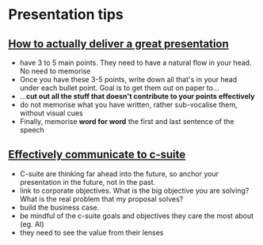 # Presentation tips

## [How to actually deliver a great presentation](https://www.youtube.com/watch?v=gaoxXFju6uo)

- have 3 to 5 main points. They need to have a natural flow in your head. No need to memorise
- Once you have these 3-5 points, write down all that's in your head under each bullet point. Goal is to get them out on paper to...
- ...**cut out all the stuff that doesn't contribute to your points effectively**
- do not memorise what you have written, rather sub-vocalise them, without visual cues
- Finally, memorise **word for word** the first and last sentence of the speech

## [Effectively communicate to c-suite](https://www.youtube.com/watch?v=FKzrdLVK5Ic&t=78s)

- C-suite are thinking far ahead into the future, so anchor your presentation in the future, not in the past.
- link to corporate objectives. What is the big objective you are solving? What is the real problem that my proposal solves?
- build the business case.
- be mindful of the c-suite goals and objectives they care the most about (eg. AI)
- they need to see the value from their lenses
   
